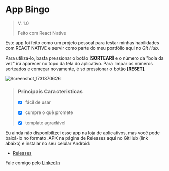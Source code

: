 # App Bingo
> V. 1.0
>
> Feito com React Native

Este app foi feito como um projeto pessoal para testar minhas habilidades com REACT NATIVE e servir como parte do meu portfólio aqui no *Git Hub*.

Para utilizá-lo, basta pressionar o botão **[SORTEAR]** e o número da "bola da vez" irá aparecer no topo da tela do aplicativo. Para limpar os números sorteados e começar novamente, é só pressionar o botão **[RESET]**.


![Screenshot_1731370626](https://github.com/user-attachments/assets/be3a80cb-261a-48e2-9959-c1bfa4bc3cf7)

> ### Principais Caracteristicas
>
> - [x] fácil de usar
> 
> - [x] cumpre o quê promete
> 
> - [x] template agradável

Eu ainda não disponibilizei esse app na loja de aplicativos, mas você pode baixá-lo no formato .APK na página de Releases aqui no GitHub (link abaixo) e instalar no seu celular Android:

* [Releases](https://github.com/airan-rocha/bingo-react-native/releases/tag/publish)


Fale comigo pelo [LinkedIn](https://www.linkedin.com/in/airan-rocha/)
